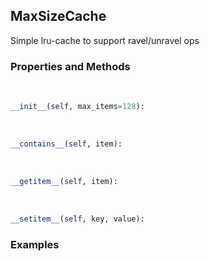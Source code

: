 ## <a id="McUtils.Scaffolding.Caches.MaxSizeCache">MaxSizeCache</a>
Simple lru-cache to support ravel/unravel ops

### Properties and Methods
<a id="McUtils.Scaffolding.Caches.MaxSizeCache.__init__" class="docs-object-method">&nbsp;</a>
```python
__init__(self, max_items=128): 
```

<a id="McUtils.Scaffolding.Caches.MaxSizeCache.__contains__" class="docs-object-method">&nbsp;</a>
```python
__contains__(self, item): 
```

<a id="McUtils.Scaffolding.Caches.MaxSizeCache.__getitem__" class="docs-object-method">&nbsp;</a>
```python
__getitem__(self, item): 
```

<a id="McUtils.Scaffolding.Caches.MaxSizeCache.__setitem__" class="docs-object-method">&nbsp;</a>
```python
__setitem__(self, key, value): 
```

### Examples


